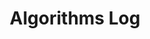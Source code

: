 ---
layout: list
title: Algorithms Log
description: "자료구조, 알고리즘 기법, 문제 해결 전략 등을 다루며, 코딩 테스트 준비에도 도움이 되는 내용을 포함합니다."
slug: algorithms
categories: [knowledge, algorithms]
---